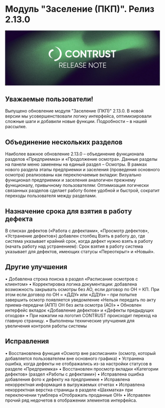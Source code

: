 # **Модуль "Заселение (ПКП)". Релиз 2.13.0**   
![alt text](image-3.png)
## **Уважаемые пользователи!**   
Выпущено обновление модуля "Заселение (ПКП)" 2.13.0. В новой версии мы усовершенствовали логику интерфейса, оптимизировали сложные шаги и добавили новые функции.
Подробности – в нашей рассылке.   
## **Объединение нескольких разделов**   
Наиболее важное обновление 2.13.0 – объединение функционала разделов «Предприемка» и «Продолжение осмотра». Данные разделы на панели меню заменены на единый раздел – Осмотры.
В рамках нового раздела этапы предприемки и заселения (проведения основного осмотра) реализованы как переключаемые вкладки:
Визуально функционал предприемки и заселения аналогичен прежнему функционалу, привычному пользователям:
Оптимизация логически связанных разделов сделает работу более удобной и быстрой, сократит переходы пользователя между разделами.
## **Назначение срока для взятия в работу дефекта**
В списках дефектов («Работа с дефектами», «Просмотр дефектов», «Устранение дефектов») добавлен столбец Взять в работу до, где система указывает крайний срок, когда дефект нужно взять в работу (начать работу над устранением):
Срок взятия в работу система указывает для дефектов, имеющих статусы «Переоткрыт» и «Новый».
## **Другие улучшения**
• Добавлена строка поиска в раздел «Расписание осмотров с клиентом»
• Корректировка логика документации: добавлена возможность закрывать осмотры без АО, если договор по ОН = КП. При этом если договор по ОН = «ДДУ» или «ДДУэ» – при попытке завершить осмотр появляется уведомление «Нельзя передать по акту приема-передачи (АПП) ОН без акта осмотра (АО)»
• Обновлен интерфейс вкладок «Добавление дефектов» и «Дефекты предыдущих отходов»
• При нажатии на логотип CONTRUST происходит переход на главную страницу.
• Выполнены технические улучшения для увеличения контроля работы системы
## **Исправления**
• Восстановлена функция «Осмотр вне расписания» (осмотр, который добавляется пользователем вне основного графика)
• Устранена ошибка, когда дефекты не отображались из-за настройки статусов в разделе «Предприемка»
• Восстановлен просмотр вкладки «Категории дефектов» (раздел «Работы с дефектами»)
• Исправлена ошибка добавления фото к дефекту на предприемке
• Исправлена некорректная информация в выгружаемых отчетах
• Исправлена некорректная верстка страницы в разделе «Шахматка» при переключении тумблера «Отображать проданные ОН»
• Исправлен прочий ряд недочетов в отображении элементов интерфейса.